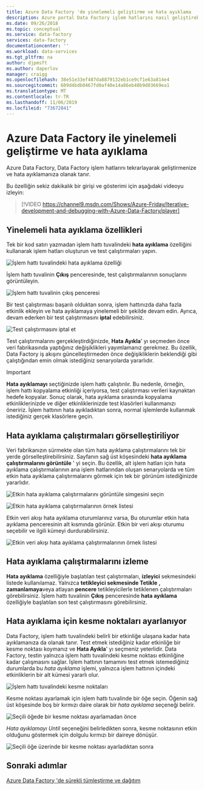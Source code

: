 ```yaml
---
title: Azure Data Factory 'de yinelemeli geliştirme ve hata ayıklama
description: Azure portal Data Factory işlem hatlarını nasıl geliştirebileceğinizi ve hata ayıklacağınızı öğrenin.
ms.date: 09/26/2018
ms.topic: conceptual
ms.service: data-factory
services: data-factory
documentationcenter: ''
ms.workload: data-services
ms.tgt_pltfrm: na
author: djpmsft
ms.author: daperlov
manager: craigg
ms.openlocfilehash: 38e51e33ef487da8879132eb1ce9cf1e63a814e4
ms.sourcegitcommit: 609d4bdb0467fd0af40e14a86eb40b9d03669ea1
ms.translationtype: MT
ms.contentlocale: tr-TR
ms.lasthandoff: 11/06/2019
ms.locfileid: "73672841"
---
```

# <a name="iterative-development-and-debugging-with-azure-data-factory"></a>Azure Data Factory ile yinelemeli geliştirme ve hata ayıklama

Azure Data Factory, Data Factory işlem hatlarını tekrarlayarak geliştirmenize ve hata ayıklamanıza olanak tanır.

Bu özelliğin sekiz dakikalık bir girişi ve gösterimi için aşağıdaki videoyu izleyin:

> [!VIDEO https://channel9.msdn.com/Shows/Azure-Friday/Iterative-development-and-debugging-with-Azure-Data-Factory/player]

## <a name="iterative-debugging-features"></a>Yinelemeli hata ayıklama özellikleri
Tek bir kod satırı yazmadan işlem hattı tuvalindeki **hata ayıklama** özelliğini kullanarak işlem hatları oluşturun ve test çalıştırmaları yapın.

![İşlem hattı tuvalindeki hata ayıklama özelliği](media/iterative-development-debugging/iterative-development-image1.png)

İşlem hattı tuvalinin **Çıkış** penceresinde, test çalıştırmalarının sonuçlarını görüntüleyin.

![İşlem hattı tuvalinin çıkış penceresi](media/iterative-development-debugging/iterative-development-image2.png)

Bir test çalıştırması başarılı olduktan sonra, işlem hattınızda daha fazla etkinlik ekleyin ve hata ayıklamaya yinelemeli bir şekilde devam edin. Ayrıca, devam ederken bir test çalıştırmasını **iptal** edebilirsiniz.

![Test çalıştırmasını iptal et](media/iterative-development-debugging/iterative-development-image3.png)

Test çalıştırmalarını gerçekleştirdiğinizde, **Hata Ayıkla**' yı seçmeden önce veri fabrikasında yaptığınız değişiklikleri yayımlamanız gerekmez. Bu özellik, Data Factory iş akışını güncelleştirmeden önce değişikliklerin beklendiği gibi çalıştığından emin olmak istediğiniz senaryolarda yararlıdır.

> [!IMPORTANT]
> **Hata ayıklamayı** seçtiğinizde işlem hattı çalıştırılır. Bu nedenle, örneğin, işlem hattı kopyalama etkinliği içeriyorsa, test çalıştırması verileri kaynaktan hedefe kopyalar. Sonuç olarak, hata ayıklama sırasında kopyalama etkinliklerinizde ve diğer etkinliklerinizde test klasörleri kullanmanızı öneririz. İşlem hattının hata ayıkladıktan sonra, normal işlemlerde kullanmak istediğiniz gerçek klasörlere geçin.

## <a name="visualizing-debug-runs"></a>Hata ayıklama çalıştırmaları görselleştiriliyor

Veri fabrikanızın sürmekte olan tüm hata ayıklama çalıştırmalarını tek bir yerde görselleştirebilirsiniz. Sayfanın sağ üst köşesindeki **hata ayıklama çalıştırmalarını görüntüle** ' yi seçin. Bu özellik, alt işlem hatları için hata ayıklama çalıştırmalarının ana işlem hatlarından oluşan senaryolarda ve tüm etkin hata ayıklama çalıştırmalarını görmek için tek bir görünüm istediğinizde yararlıdır.

![Etkin hata ayıklama çalıştırmalarını görüntüle simgesini seçin](media/iterative-development-debugging/view-debug-runs-image1.png)

![Etkin hata ayıklama çalıştırmalarının örnek listesi](media/iterative-development-debugging/view-debug-runs-image2.png)

Etkin veri akışı hata ayıklama oturumlarınız varsa, Bu oturumlar etkin hata ayıklama penceresinin alt kısmında görünür. Etkin bir veri akışı oturumu seçebilir ve ilgili kümeyi durdurabilirsiniz.

![Etkin veri akışı hata ayıklama çalıştırmalarının örnek listesi](media/data-flow/dfsessions.png)

## <a name="monitoring-debug-runs"></a>Hata ayıklama çalıştırmalarını izleme

**Hata ayıklama** özelliğiyle başlatılan test çalıştırmaları, **izleyici** sekmesindeki listede kullanılamaz. Yalnızca **tetikleyici sekmesinde Tetikle** **,** **zamanlamaya**veya atlayan **pencere** tetikleyicilerle tetiklenen çalıştırmaları görebilirsiniz. İşlem hattı tuvalinin **Çıkış** penceresinde **hata ayıklama** özelliğiyle başlatılan son test çalıştırmasını görebilirsiniz.

## <a name="setting-breakpoints-for-debugging"></a>Hata ayıklama için kesme noktaları ayarlanıyor

Data Factory, işlem hattı tuvalindeki belirli bir etkinliğe ulaşana kadar hata ayıklamanıza da olanak tanır. Test etmek istediğiniz kadar etkinliğe bir kesme noktası koymanız ve **Hata Ayıkla**' yı seçmeniz yeterlidir. Data Factory, testin yalnızca işlem hattı tuvalindeki kesme noktası etkinliğine kadar çalışmasını sağlar. İşlem hattının tamamını test etmek istemediğiniz durumlarda bu *hata ayıklama* işlemi, yalnızca işlem hattının içindeki etkinliklerin bir alt kümesi yararlı olur.

![İşlem hattı tuvalindeki kesme noktaları](media/iterative-development-debugging/iterative-development-image4.png)

Kesme noktası ayarlamak için işlem hattı tuvalinde bir öğe seçin. Öğenin sağ üst köşesinde boş bir kırmızı daire olarak bir *hata ayıklama* seçeneği belirir.

![Seçili öğede bir kesme noktası ayarlamadan önce](media/iterative-development-debugging/iterative-development-image5.png)

*Hata ayıklamayı Until* seçeneğini belirledikten sonra, kesme noktasının etkin olduğunu göstermek için dolgulu kırmızı bir daireye dönüşür.

![Seçili öğe üzerinde bir kesme noktası ayarladıktan sonra](media/iterative-development-debugging/iterative-development-image6.png)

## <a name="next-steps"></a>Sonraki adımlar
[Azure Data Factory 'de sürekli tümleştirme ve dağıtım](continuous-integration-deployment.md)
